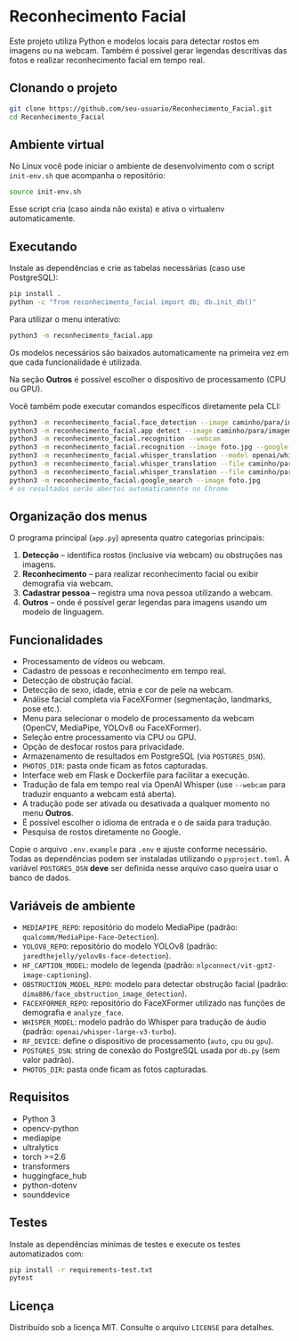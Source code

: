 # Reconhecimento Facial

Este projeto utiliza Python e modelos locais para detectar rostos em imagens ou na webcam. Também é possível gerar legendas descritivas das fotos e realizar reconhecimento facial em tempo real.

## Clonando o projeto

```bash
git clone https://github.com/seu-usuario/Reconhecimento_Facial.git
cd Reconhecimento_Facial
```

## Ambiente virtual

No Linux você pode iniciar o ambiente de desenvolvimento com o script `init-env.sh` que acompanha o repositório:

```bash
source init-env.sh
```

Esse script cria (caso ainda não exista) e ativa o virtualenv automaticamente.

## Executando

Instale as dependências e crie as tabelas necessárias (caso use PostgreSQL):

```bash
pip install .
python -c "from reconhecimento_facial import db; db.init_db()"
```

Para utilizar o menu interativo:

```bash
python3 -m reconhecimento_facial.app
```

Os modelos necessários são baixados automaticamente na primeira vez em que cada funcionalidade é utilizada.

Na seção **Outros** é possível escolher o dispositivo de processamento (CPU ou GPU).

Você também pode executar comandos específicos diretamente pela CLI:

```bash
python3 -m reconhecimento_facial.face_detection --image caminho/para/imagem.jpg --output saida.jpg
python3 -m reconhecimento_facial.app detect --image caminho/para/imagem.jpg --model yolov8
python3 -m reconhecimento_facial.recognition --webcam
python3 -m reconhecimento_facial.recognition --image foto.jpg --google-search
python3 -m reconhecimento_facial.whisper_translation --model openai/whisper-large-v3-turbo --chunk 5 --src pt --webcam
python3 -m reconhecimento_facial.whisper_translation --file caminho/para/audio.wav --src pt --expected "texto esperado"
python3 -m reconhecimento_facial.whisper_translation --file caminho/para/audio.wav --transcribe --src pt
python3 -m reconhecimento_facial.google_search --image foto.jpg
# os resultados serão abertos automaticamente no Chrome
```

## Organização dos menus

O programa principal (`app.py`) apresenta quatro categorias principais:

1. **Detecção** – identifica rostos (inclusive via webcam) ou obstruções nas imagens.
2. **Reconhecimento** – para realizar reconhecimento facial ou exibir demografia via webcam.
3. **Cadastrar pessoa** – registra uma nova pessoa utilizando a webcam.
4. **Outros** – onde é possível gerar legendas para imagens usando um modelo de linguagem.

## Funcionalidades

- Processamento de vídeos ou webcam.
- Cadastro de pessoas e reconhecimento em tempo real.
- Detecção de obstrução facial.
- Detecção de sexo, idade, etnia e cor de pele na webcam.
- Análise facial completa via FaceXFormer (segmentação, landmarks, pose etc.).
- Menu para selecionar o modelo de processamento da webcam (OpenCV, MediaPipe, YOLOv8 ou FaceXFormer).
- Seleção entre processamento via CPU ou GPU.
- Opção de desfocar rostos para privacidade.
- Armazenamento de resultados em PostgreSQL (via `POSTGRES_DSN`).
- `PHOTOS_DIR`: pasta onde ficam as fotos capturadas.
- Interface web em Flask e Dockerfile para facilitar a execução.
- Tradução de fala em tempo real via OpenAI Whisper (use `--webcam` para traduzir enquanto a webcam está aberta).
- A tradução pode ser ativada ou desativada a qualquer momento no menu **Outros**.
- É possível escolher o idioma de entrada e o de saída para tradução.
- Pesquisa de rostos diretamente no Google.

Copie o arquivo `.env.example` para `.env` e ajuste conforme necessário. Todas as dependências podem ser instaladas utilizando o `pyproject.toml`. A variável `POSTGRES_DSN` **deve** ser definida nesse arquivo caso queira usar o banco de dados.

## Variáveis de ambiente

- `MEDIAPIPE_REPO`: repositório do modelo MediaPipe (padrão: `qualcomm/MediaPipe-Face-Detection`).
- `YOLOV8_REPO`: repositório do modelo YOLOv8 (padrão: `jaredthejelly/yolov8s-face-detection`).
- `HF_CAPTION_MODEL`: modelo de legenda (padrão: `nlpconnect/vit-gpt2-image-captioning`).
- `OBSTRUCTION_MODEL_REPO`: modelo para detectar obstrução facial (padrão: `dima806/face_obstruction_image_detection`).
- `FACEXFORMER_REPO`: repositório do FaceXFormer utilizado nas funções de demografia e `analyze_face`.
- `WHISPER_MODEL`: modelo padrão do Whisper para tradução de áudio (padrão: `openai/whisper-large-v3-turbo`).
- `RF_DEVICE`: define o dispositivo de processamento (`auto`, `cpu` ou `gpu`).
- `POSTGRES_DSN`: string de conexão do PostgreSQL usada por `db.py` (sem valor padrão).
- `PHOTOS_DIR`: pasta onde ficam as fotos capturadas.

## Requisitos

- Python 3
- opencv-python
- mediapipe
- ultralytics
- torch >=2.6
- transformers
- huggingface_hub
- python-dotenv
- sounddevice

## Testes

Instale as dependências mínimas de testes e execute os testes automatizados com:

```bash
pip install -r requirements-test.txt
pytest
```

## Licença

Distribuído sob a licença MIT. Consulte o arquivo `LICENSE` para detalhes.


